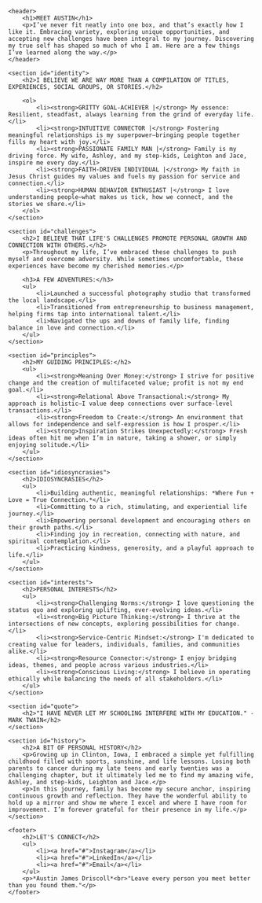 <!DOCTYPE html>
<html lang="en">
<head>
    <meta charset="UTF-8">
    <meta name="viewport" content="width=device-width, initial-scale=1.0">
    <title>Meet Austin James Driscoll</title>
    <link rel="stylesheet" href="styles.css">
</head>
<body>

    <header>
        <h1>MEET AUSTIN</h1>
        <p>I’ve never fit neatly into one box, and that’s exactly how I like it. Embracing variety, exploring unique opportunities, and accepting new challenges have been integral to my journey. Discovering my true self has shaped so much of who I am. Here are a few things I’ve learned along the way.</p>
    </header>

    <section id="identity">
        <h2>I BELIEVE WE ARE WAY MORE THAN A COMPILATION OF TITLES, EXPERIENCES, SOCIAL GROUPS, OR STORIES.</h2>

        <ol>
            <li><strong>GRITTY GOAL-ACHIEVER |</strong> My essence: Resilient, steadfast, always learning from the grind of everyday life.</li>
            <li><strong>INTUITIVE CONNECTOR |</strong> Fostering meaningful relationships is my superpower—bringing people together fills my heart with joy.</li>
            <li><strong>PASSIONATE FAMILY MAN |</strong> Family is my driving force. My wife, Ashley, and my step-kids, Leighton and Jace, inspire me every day.</li>
            <li><strong>FAITH-DRIVEN INDIVIDUAL |</strong> My faith in Jesus Christ guides my values and fuels my passion for service and connection.</li>
            <li><strong>HUMAN BEHAVIOR ENTHUSIAST |</strong> I love understanding people—what makes us tick, how we connect, and the stories we share.</li>
        </ol>
    </section>

    <section id="challenges">
        <h2>I BELIEVE THAT LIFE'S CHALLENGES PROMOTE PERSONAL GROWTH AND CONNECTION WITH OTHERS.</h2>
        <p>Throughout my life, I’ve embraced these challenges to push myself and overcome adversity. While sometimes uncomfortable, these experiences have become my cherished memories.</p>
        
        <h3>A FEW ADVENTURES:</h3>
        <ul>
            <li>Launched a successful photography studio that transformed the local landscape.</li>
            <li>Transitioned from entrepreneurship to business management, helping firms tap into international talent.</li>
            <li>Navigated the ups and downs of family life, finding balance in love and connection.</li>
        </ul>
    </section>

    <section id="principles">
        <h2>MY GUIDING PRINCIPLES:</h2>
        <ul>
            <li><strong>Meaning Over Money:</strong> I strive for positive change and the creation of multifaceted value; profit is not my end goal.</li>
            <li><strong>Relational Above Transactional:</strong> My approach is holistic—I value deep connections over surface-level transactions.</li>
            <li><strong>Freedom to Create:</strong> An environment that allows for independence and self-expression is how I prosper.</li>
            <li><strong>Inspiration Strikes Unexpectedly:</strong> Fresh ideas often hit me when I’m in nature, taking a shower, or simply enjoying solitude.</li>
        </ul>
    </section>

    <section id="idiosyncrasies">
        <h2>IDIOSYNCRASIES</h2>
        <ul>
            <li>Building authentic, meaningful relationships: *Where Fun + Love = True Connection.*</li>
            <li>Committing to a rich, stimulating, and experiential life journey.</li>
            <li>Empowering personal development and encouraging others on their growth paths.</li>
            <li>Finding joy in recreation, connecting with nature, and spiritual contemplation.</li>
            <li>Practicing kindness, generosity, and a playful approach to life.</li>
        </ul>
    </section>

    <section id="interests">
        <h2>PERSONAL INTERESTS</h2>
        <ul>
            <li><strong>Challenging Norms:</strong> I love questioning the status quo and exploring uplifting, ever-evolving ideas.</li>
            <li><strong>Big Picture Thinking:</strong> I thrive at the intersections of new concepts, exploring possibilities for change.</li>
            <li><strong>Service-Centric Mindset:</strong> I'm dedicated to creating value for leaders, individuals, families, and communities alike.</li>
            <li><strong>Resource Connector:</strong> I enjoy bridging ideas, themes, and people across various industries.</li>
            <li><strong>Conscious Living:</strong> I believe in operating ethically while balancing the needs of all stakeholders.</li>
        </ul>
    </section>

    <section id="quote">
        <h2>"I HAVE NEVER LET MY SCHOOLING INTERFERE WITH MY EDUCATION." - MARK TWAIN</h2>
    </section>

    <section id="history">
        <h2>A BIT OF PERSONAL HISTORY</h2>
        <p>Growing up in Clinton, Iowa, I embraced a simple yet fulfilling childhood filled with sports, sunshine, and life lessons. Losing both parents to cancer during my late teens and early twenties was a challenging chapter, but it ultimately led me to find my amazing wife, Ashley, and step-kids, Leighton and Jace.</p>
        <p>In this journey, family has become my secure anchor, inspiring continuous growth and reflection. They have the wonderful ability to hold up a mirror and show me where I excel and where I have room for improvement. I’m forever grateful for their presence in my life.</p>
    </section>

    <footer>
        <h2>LET'S CONNECT</h2>
        <ul>
            <li><a href="#">Instagram</a></li>
            <li><a href="#">LinkedIn</a></li>
            <li><a href="#">Email</a></li>
        </ul>
        <p>*Austin James Driscoll*<br>"Leave every person you meet better than you found them."</p>
    </footer>

</body>
</html>

